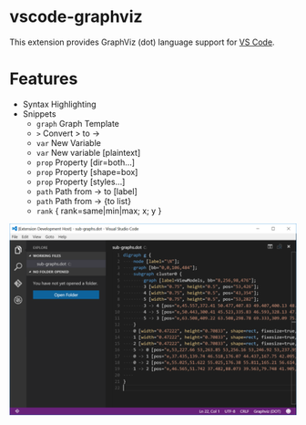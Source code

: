 # vscode-graphviz
This extension provides GraphViz (dot) language support for [VS Code](https://code.visualstudio.com/).

# Features
- Syntax Highlighting
- Snippets
    - `graph` Graph Template
    - `>` Convert > to ->
    - `var` New Variable
    - `var` New variable [plaintext]
    - `prop` Property [dir=both…]
    - `prop` Property [shape=box]
    - `prop` Property [styles…]
    - `path` Path from -> to [label]
    - `path` Path from -> {to list}
    - `rank` { rank=same|min|max; x; y }

![Preview of Syntax Highlighting](img/syntax.png)